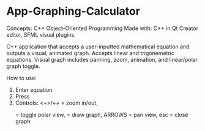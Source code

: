 # App-Graphing-Calculator
Concepts: C++ Object-Oriented Programming
Made with: C++ in Qt Creator editor, SFML visual plugins.

C++ application that accepts a user-inputted mathematical equation and outputs a visual, animated graph.
Accepts linear and trigonemetric equations. Visual graph includes panning, zoom, animation, and linear/polar graph toggle.

How to use:
1. Enter equation
2. Press <return>
3. Controls: <+>/<-> = zoom in/out, <p> = toggle polar view, <d> = draw graph, ARROWS = pan view, esc = close graph
